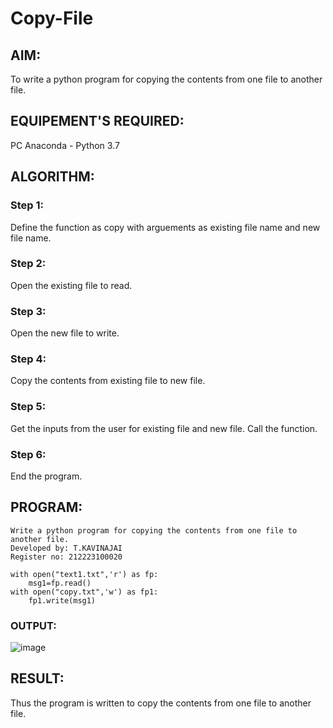 # Copy-File
## AIM:
To write a python program for copying the contents from one file to another file.
## EQUIPEMENT'S REQUIRED: 
PC
Anaconda - Python 3.7
## ALGORITHM: 
### Step 1:
Define the function as copy with arguements as existing file name and new file name.

### Step 2:
Open the existing file to read.

### Step 3:
Open the new file to write.

### Step 4:
Copy the contents from existing file to new file.

### Step 5:
Get the inputs from the user for existing file and new file. Call the function.

### Step 6:
End the program.

## PROGRAM:
```
Write a python program for copying the contents from one file to another file.
Developed by: T.KAVINAJAI
Register no: 212223100020

with open("text1.txt",'r') as fp:
    msg1=fp.read()
with open("copy.txt",'w') as fp1:
    fp1.write(msg1)
```
### OUTPUT:

![image](https://github.com/Kavin1311/Copy-File/assets/145695724/22db45e7-049e-4f5c-b3d2-d2c1e3c3132e)



## RESULT:
Thus the program is written to copy the contents from one file to another file.
